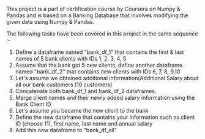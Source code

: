 This project is a part of certification course by Coursera on Numpy & Pandas and is based on a Banking Database that involves modifying the given data using Numpy & Pandas.

The following tasks have been covered in this project in the same sequence :-

1. Define a dataframe named "bank_df_1" that contains the first & last names of 5 bank clients with IDs 1, 2, 3, 4, 5
2. Assume that the bank got 5 new clients, define another dataframe named "bank_df_2" that contains new clients with IDs 6, 7, 8, 9,10
3. Let's assume we obtained additional information(Additional Salary about all our bank customers (10 customers)
4. Concatenate both bank_df_1 and bank_df_2 dataframes.
5. Merge client names and their newly added salary information using the Bank Client ID
6. Let's assume you became the new client to the bank
7. Define the new dataframe that contains your information such as client ID (choose 11), first name, last name and annual salary
8. Add this new dataframe to "bank_df_all"
